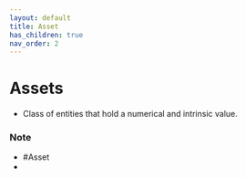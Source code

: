 ```yaml
---
layout: default
title: Asset
has_children: true
nav_order: 2
---
```


# Assets
- Class of entities that hold a numerical and intrinsic value.

### Note
- #Asset 
- 
